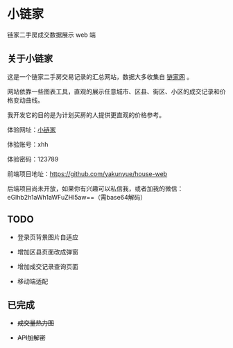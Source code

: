 # 小链家

链家二手房成交数据展示 web 端

## 关于小链家

这是一个链家二手房交易记录的汇总网站，数据大多收集自 [链家网](https://www.lianjia.com) 。

网站依靠一些图表工具，直观的展示任意城市、区县、街区、小区的成交记录和价格变动曲线。

我开发它的目的是为计划买房的人提供更直观的价格参考。

体验网址：[小链家](http://house.fengxiuge.top)

体验账号：xhh

体验密码：123789

前端项目地址：https://github.com/yakunyue/house-web

后端项目尚未开放，如果你有兴趣可以私信我，或者加我的微信：eGlhb2h1aWh1aWFuZHl5aw==（需base64解码）

## TODO

* 登录页背景图片自适应

* 增加区县页面改成弹窗

* 增加成交记录查询页面

* 移动端适配

## 已完成

* ~~成交量热力图~~

* ~~API加解密~~
